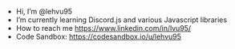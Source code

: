 - Hi, I’m @lehvu95
- I’m currently learning Discord.js and various Javascript libraries
- How to reach me https://www.linkedin.com/in/lvu95/
- Code Sandbox: https://codesandbox.io/u/lehvu95

<!---
lehvu95/lehvu95 is a ✨ special ✨ repository because its `README.md` (this file) appears on your GitHub profile.
You can click the Preview link to take a look at your changes.
--->
